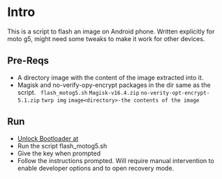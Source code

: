 Intro
=====

This is a script to flash an image on Android phone. Written explicitly for moto g5, might need some tweaks to make it work for other devices.

Pre-Reqs
--------
* A directory image with the content of the image extracted into it.
* Magisk and no-verify-opy-encrypt packages in the dir same as the script.
`
flash_motog5.sh`
`Magisk-v16.4.zip`
`no-verity-opt-encrypt-5.1.zip`
`twrp img`
`image<directory>-the contents of the image`


Run
---
* [Unlock Bootloader at](https://motorola-global-portal.custhelp.com/app/standalone/bootloader/unlock-your-device-b)
* Run the script flash_motog5.sh
* Give the key when prompted
* Follow the instructions prompted. Will require manual intervention to enable developer options and to open recovery mode.